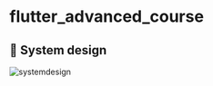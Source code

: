 # flutter_advanced_course

## 🎨 System design
![systemdesign](https://github.com/user-attachments/assets/fa07148e-eb21-4637-b888-90bd53f3ecda)
